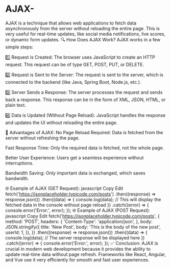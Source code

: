 # AJAX-
AJAX is a technique that allows web applications to fetch data asynchronously from the server without reloading the entire page. This is very useful for real-time updates, like social media notifications, live scores, or dynamic form updates.
🔍 How Does AJAX Work?
AJAX works in a few simple steps:

1️⃣ Request is Created:
The browser uses JavaScript to create an HTTP request. This request can be of type GET, POST, PUT, or DELETE.

2️⃣ Request is Sent to the Server:
The request is sent to the server, which is connected to the backend (like Java, Spring Boot, Node.js, etc.).

3️⃣ Server Sends a Response:
The server processes the request and sends back a response. This response can be in the form of XML, JSON, HTML, or plain text.

4️⃣ Data is Updated (Without Page Reload):
JavaScript handles the response and updates the UI without reloading the entire page.

🚀 Advantages of AJAX:
No Page Reload Required: Data is fetched from the server without refreshing the page.

Fast Response Time: Only the required data is fetched, not the whole page.

Better User Experience: Users get a seamless experience without interruptions.

Bandwidth Saving: Only important data is exchanged, which saves bandwidth.

🌐 Example of AJAX (GET Request):
javascript
Copy
Edit
fetch('https://jsonplaceholder.typicode.com/posts')
  .then((response) => response.json())
  .then((data) => {
    console.log(data); // This will display the fetched data in the console without page reload
  })
  .catch((error) => {
    console.error('Error:', error);
  });
🌐 Example of AJAX (POST Request):
javascript
Copy
Edit
fetch('https://jsonplaceholder.typicode.com/posts', {
  method: 'POST',
  headers: {
    'Content-Type': 'application/json',
  },
  body: JSON.stringify({
    title: 'New Post',
    body: 'This is the body of the new post',
    userId: 1,
  }),
})
  .then((response) => response.json())
  .then((data) => {
    console.log(data); // The server response will be displayed here
  })
  .catch((error) => {
    console.error('Error:', error);
  });
✅ Conclusion:
AJAX is crucial in modern web development because it provides the ability to update real-time data without page refresh. Frameworks like React, Angular, and Vue use it very efficiently for smooth and fast user experiences.
